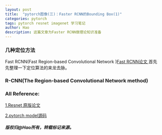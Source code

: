 ```yaml
---
layout: post
title:  "pytorch图像(三)：Faster RCNN的Bounding Box(1)"
categories: pytorch
tags: pytorch resnet imagenet 学习笔记
author: Hao
description: 这篇文章为Faster RCNN做理论知识准备
---
```

### 几种定位方法

Fast RCNN(Fast Region-based Convolutional Network )[Fast RCNN论文](https://pdfs.semanticscholar.org/e379/0f2fb709d38d7dbe911abdfc0a0f4a0cb01f.pdf),首先先整理一下定位算法的来龙去脉。

### R-CNN(The Region-based Convolutional Network method)


### All Reference:
[1.Resnet 原版论文](https://www.cv-foundation.org/openaccess/content_cvpr_2016/papers/He_Deep_Residual_Learning_CVPR_2016_paper.pdf)

[2.pytorch model源码](https://github.com/pytorch/vision/blob/master/torchvision/models/resnet.py)

##### 版权归@Hao所有，转载标记来源。

